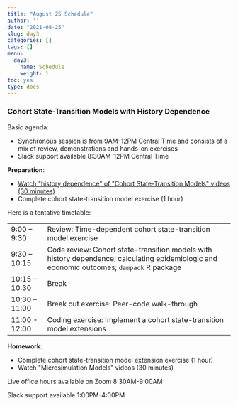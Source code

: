 ```yaml
---
title: "August 25 Schedule"
author: ''
date: "2021-08-25"
slug: day3
categories: []
tags: []
menu:
  day3:
    name: Schedule
    weight: 1
toc: yes
type: docs
---
```


### Cohort State-Transition Models with History Dependence

Basic agenda:

- Synchronous session is from 9AM-12PM Central Time and consists of a mix of review, demonstrations and hands-on exercises
- Slack support available 8:30AM-12PM Central Time

**Preparation**:

- [Watch "history dependence" of "Cohort State-Transition Models" videos (30 minutes)](https://cea-and-modeling-using-r-workshop.netlify.app/days/day3/videos_markov_ext/)
- Complete cohort state-transition model exercise (1 hour)

Here is a tentative timetable:

|                            |            |
|--------------------------------------------|:------------------|
| 9:00 – 9:30  | Review: Time-dependent cohort state-transition model exercise |
| 9:30 – 10:15 | Code review: Cohort state-transition models with history dependence; calculating epidemiologic and economic outcomes; `dampack` R package |
| 10:15 – 10:30 | Break |
| 10:30 – 11:00 | Break out exercise: Peer-code walk-through  |
| 11:00 - 12:00 | Coding exercise: Implement a cohort state-transition model extensions |

**Homework**:

- Complete cohort state-transition model extension exercise (1 hour)
- Watch "Microsimulation Models" videos (30 minutes)

Live office hours available on Zoom 8:30AM-9:00AM

Slack support available 1:00PM-4:00PM



 
